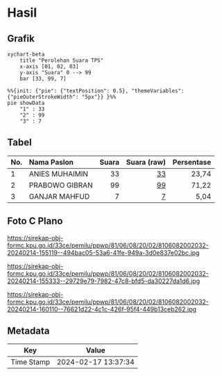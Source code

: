 # Hasil

## Grafik

```mermaid
xychart-beta
    title "Perolehan Suara TPS"
    x-axis [01, 02, 03]
    y-axis "Suara" 0 --> 99
    bar [33, 99, 7]
```

```mermaid
%%{init: {"pie": {"textPosition": 0.5}, "themeVariables": {"pieOuterStrokeWidth": "5px"}} }%%
pie showData
    "1" : 33
    "2" : 99
    "3" : 7
```

## Tabel

| No. | Nama Paslon    | Suara | Suara (raw) | Persentase |
|:--- |:-------------- | -----:| -----------:| ----------:|
| 1   | ANIES MUHAIMIN | 33    | [33][p-1]   | 23,74      |
| 2   | PRABOWO GIBRAN | 99    | [99][p-2]   | 71,22      |
| 3   | GANJAR MAHFUD  | 7     | [7][p-3]    | 5,04       |


[p-1]: https://github.com/gigit-pemilu/pemilu-2024-81-maluku/blob/main/pilpres/hitung-suara/sub/81-maluku/sub/06-seram-bagian-barat/sub/08-huamual/sub/2002-lokki/sub/032-tps/sub/paslon-1.txt
[p-2]: https://github.com/gigit-pemilu/pemilu-2024-81-maluku/blob/main/pilpres/hitung-suara/sub/81-maluku/sub/06-seram-bagian-barat/sub/08-huamual/sub/2002-lokki/sub/032-tps/sub/paslon-2.txt
[p-3]: https://github.com/gigit-pemilu/pemilu-2024-81-maluku/blob/main/pilpres/hitung-suara/sub/81-maluku/sub/06-seram-bagian-barat/sub/08-huamual/sub/2002-lokki/sub/032-tps/sub/paslon-3.txt

## Foto C Plano

https://sirekap-obj-formc.kpu.go.id/33ce/pemilu/ppwp/81/06/08/20/02/8106082002032-20240214-155119--494bac05-53a6-41fe-949a-3d0e837e02bc.jpg

https://sirekap-obj-formc.kpu.go.id/33ce/pemilu/ppwp/81/06/08/20/02/8106082002032-20240214-155333--29729e79-7982-47c8-bfd5-da30227da1d6.jpg

https://sirekap-obj-formc.kpu.go.id/33ce/pemilu/ppwp/81/06/08/20/02/8106082002032-20240214-160110--76621d22-4c1c-426f-95f4-449b13ceb262.jpg


## Metadata

| Key        | Value               |
| ---------- | ------------------- |
| Time Stamp | 2024-02-17 13:37:34 |



